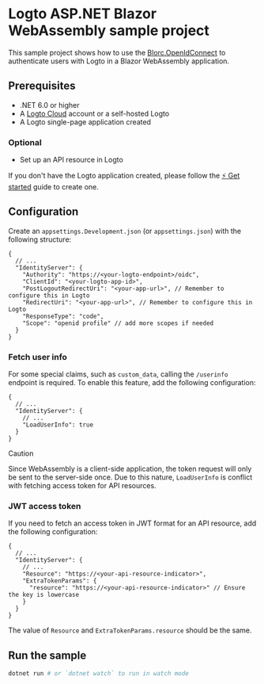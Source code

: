 # Logto ASP.NET Blazor WebAssembly sample project

This sample project shows how to use the [Blorc.OpenIdConnect](https://github.com/WildGums/Blorc.OpenIdConnect) to authenticate users with Logto in a Blazor WebAssembly application.

## Prerequisites

- .NET 6.0 or higher
- A [Logto Cloud](https://logto.io/) account or a self-hosted Logto
- A Logto single-page application created

### Optional

- Set up an API resource in Logto

If you don't have the Logto application created, please follow the [⚡ Get started](https://docs.logto.io/docs/tutorials/get-started/) guide to create one.

## Configuration

Create an `appsettings.Development.json` (or `appsettings.json`) with the following structure:

```jsonc
{
  // ...
  "IdentityServer": {
    "Authority": "https://<your-logto-endpoint>/oidc",
    "ClientId": "<your-logto-app-id>",
    "PostLogoutRedirectUri": "<your-app-url>", // Remember to configure this in Logto
    "RedirectUri": "<your-app-url>", // Remember to configure this in Logto
    "ResponseType": "code",
    "Scope": "openid profile" // add more scopes if needed
  }
}
```

### Fetch user info

For some special claims, such as `custom_data`, calling the `/userinfo` endpoint is required. To enable this feature, add the following configuration:

```jsonc
{
  // ...
  "IdentityServer": {
    // ...
    "LoadUserInfo": true
  }
}
```

> [!Caution]
> Since WebAssembly is a client-side application, the token request will only be sent to the server-side once. Due to this nature, `LoadUserInfo` is conflict with fetching access token for API resources.

### JWT access token

If you need to fetch an access token in JWT format for an API resource, add the following configuration:

```jsonc
{
  // ...
  "IdentityServer": {
    // ...
    "Resource": "https://<your-api-resource-indicator>",
    "ExtraTokenParams": {
      "resource": "https://<your-api-resource-indicator>" // Ensure the key is lowercase
    }
  }
}
```

The value of `Resource` and `ExtraTokenParams.resource` should be the same.

## Run the sample

```bash
dotnet run # or `dotnet watch` to run in watch mode
```
